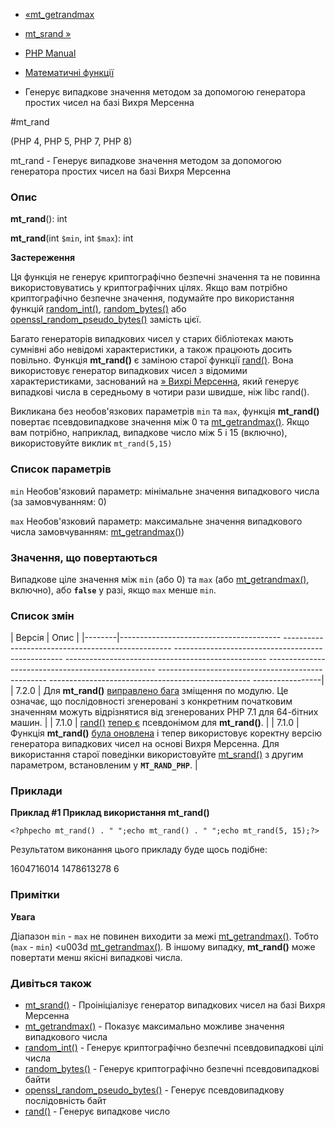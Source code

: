- [«mt_getrandmax](function.mt-getrandmax.md)
- [mt_srand »](function.mt-srand.md)

- [PHP Manual](index.md)
- [Математичні функції](ref.math.md)
- Генерує випадкове значення методом за допомогою генератора простих
чисел на базі Вихря Мерсенна

#mt_rand

(PHP 4, PHP 5, PHP 7, PHP 8)

mt_rand - Генерує випадкове значення методом за допомогою генератора
простих чисел на базі Вихря Мерсенна

### Опис

**mt_rand**(): int

**mt_rand**(int `$min`, int `$max`): int

**Застереження**

Ця функція не генерує криптографічно безпечні значення та не
повинна використовуватись у криптографічних цілях. Якщо вам потрібно
криптографічно безпечне значення, подумайте про використання функцій
[random_int()](function.random-int.md),
[random_bytes()](function.random-bytes.md) або
[openssl_random_pseudo_bytes()](function.openssl-random-pseudo-bytes.md)
замість цієї.

Багато генераторів випадкових чисел у старих бібліотеках мають
сумнівні або невідомі характеристики, а також працюють досить
повільно. Функція **mt_rand()** є заміною старої функції
[rand()](function.rand.md). Вона використовує генератор випадкових чисел з
відомими характеристиками, заснований на [» Вихрі
Мерсенна](http://www.math.sci.hiroshima-u.ac.jp/~m-mat/MT/emt.md),
який генерує випадкові числа в середньому в чотири рази швидше, ніж
libc rand().

Викликана без необов'язкових параметрів `min` та `max`, функція
**mt_rand()** повертає псевдовипадкове значення між 0 та
[mt_getrandmax()](function.mt-getrandmax.md). Якщо вам потрібно,
наприклад, випадкове число між 5 і 15 (включно), використовуйте виклик
`mt_rand(5,15)`

### Список параметрів

`min`
Необов'язковий параметр: мінімальне значення випадкового числа (за
замовчуванням: 0)

`max`
Необов'язковий параметр: максимальне значення випадкового числа
замовчуванням: [mt_getrandmax()](function.mt-getrandmax.md))

### Значення, що повертаються

Випадкове ціле значення між `min` (або 0) та `max` (або
[mt_getrandmax()](function.mt-getrandmax.md), включно), або
**`false`** у разі, якщо `max` менше `min`.

### Список змін

| Версія | Опис |
|--------|---------------------------------------- -------------------------------------------------- -------------------------------------------------- -------------------------------------------------- -------------------------------------------------- -------------------------------------------------- -------------------------------------------------- -----------------|
| 7.2.0 | Для **mt_rand()** [виправлено бага](migration72.incompatible.md#migration72.incompatible.rand-mt_rand-output) зміщення по модулю. Це означає, що послідовності згенеровані з конкретним початковим значенням можуть відрізнятися від згенерованих PHP 7.1 для 64-бітних машин. |
| 7.1.0 | [rand()](function.rand.md) [тепер є](migration71.incompatible.md#migration71.incompatible.rand-srand-aliases) псевдонімом для **mt_rand()**. |
| 7.1.0 | Функція **mt_rand()** [була оновлена](migration71.incompatible.md#migration71.incompatible.fixes-to-mt_rand-algorithm) і тепер використовує коректну версію генератора випадкових чисел на основі Вихря Мерсенна. Для використання старої поведінки використовуйте [mt_srand()](function.mt-srand.md) з другим параметром, встановленим у **`MT_RAND_PHP`**. |

### Приклади

**Приклад #1 Приклад використання **mt_rand()****

`<?phpecho mt_rand() . "
";echo mt_rand() . "
";echo mt_rand(5, 15);?> `

Результатом виконання цього прикладу буде щось подібне:

1604716014
1478613278
6

### Примітки

**Увага**

Діапазон `min` - `max` не повинен виходити за межі
[mt_getrandmax()](function.mt-getrandmax.md). Тобто (`max` - `min`)
\<u003d [mt_getrandmax()](function.mt-getrandmax.md). В іншому випадку,
**mt_rand()** може повертати менш якісні випадкові числа.

### Дивіться також

- [mt_srand()](function.mt-srand.md) - Проініціалізує генератор
випадкових чисел на базі Вихря Мерсенна
- [mt_getrandmax()](function.mt-getrandmax.md) - Показує
максимально можливе значення випадкового числа
- [random_int()](function.random-int.md) - Генерує
криптографічно безпечні псевдовипадкові цілі числа
- [random_bytes()](function.random-bytes.md) - Генерує
криптографічно безпечні псевдовипадкові байти
- [openssl_random_pseudo_bytes()](function.openssl-random-pseudo-bytes.md) -
Генерує псевдовипадкову послідовність байт
- [rand()](function.rand.md) - Генерує випадкове число
